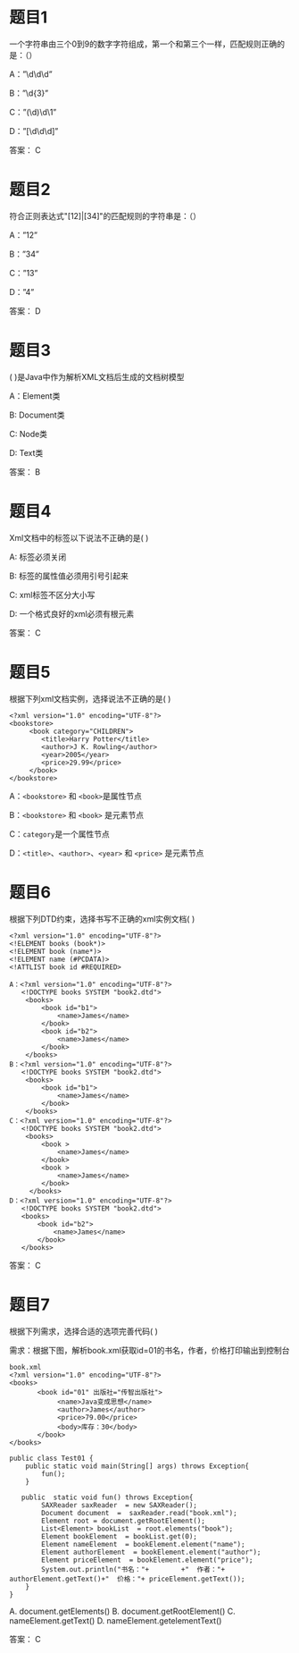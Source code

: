 # 题目1
一个字符串由三个0到9的数字字符组成，第一个和第三个一样，匹配规则正确的是：（）

A：”\\d\\d\\d”

B：”\\d{3}”

C：”(\\d)\\d\\1”

D：”[\\d\\d\\d]”

答案： C

# 题目2
符合正则表达式"[12]|[34]"的匹配规则的字符串是：（）

A：”12”

B：”34”

C：”13”

D：”4”


答案： D

# 题目3
(     )是Java中作为解析XML文档后生成的文档树模型

A：Element类

B: Document类

C: Node类

D: Text类


答案： B

# 题目4
Xml文档中的标签以下说法不正确的是(     )

A: 标签必须关闭

B: 标签的属性值必须用引号引起来

C: xml标签不区分大小写

D: 一个格式良好的xml必须有根元素

答案： C

# 题目5
根据下列xml文档实例，选择说法不正确的是(     )

```angular2html
<?xml version="1.0" encoding="UTF-8"?>
<bookstore>
     <book category="CHILDREN">
        <title>Harry Potter</title>
        <author>J K. Rowling</author>
        <year>2005</year>
        <price>29.99</price>
     </book>
</bookstore>
```

A：```<bookstore>``` 和 ```<book>```是属性节点

B：```<bookstore>``` 和 ```<book>``` 是元素节点

C：```category```是一个属性节点

D：```<title>```、```<author>```、```<year>``` 和 ```<price>``` 是元素节点

# 题目6
根据下列DTD约束，选择书写不正确的xml实例文档(     )
```angular2html
<?xml version="1.0" encoding="UTF-8"?>
<!ELEMENT books (book*)>
<!ELEMENT book (name*)>
<!ELEMENT name (#PCDATA)>
<!ATTLIST book id #REQUIRED> 
```

```angular2html
A：<?xml version="1.0" encoding="UTF-8"?>
   <!DOCTYPE books SYSTEM "book2.dtd">
	<books> 
        <book id="b1"> 
            <name>James</name> 
        </book> 
        <book id="b2"> 
            <name>James</name> 
     	</book>
	</books>
B：<?xml version="1.0" encoding="UTF-8"?>
   <!DOCTYPE books SYSTEM "book2.dtd">
	<books> 
        <book id="b1"> 
            <name>James</name> 
        </book>
	</books>
C：<?xml version="1.0" encoding="UTF-8"?>
   <!DOCTYPE books SYSTEM "book2.dtd">
	<books> 
        <book > 
            <name>James</name> 
        </book> 
        <book > 
            <name>James</name> 
        </book>
     </books>
D：<?xml version="1.0" encoding="UTF-8"?>
   <!DOCTYPE books SYSTEM "book2.dtd">
   <books> 
       <book id="b2"> 
           <name>James</name> 
       </book>
   </books>
```

答案： C

# 题目7
根据下列需求，选择合适的选项完善代码(     )

需求：根据下图，解析book.xml获取id=01的书名，作者，价格打印输出到控制台

```angular2html
book.xml
<?xml version="1.0" encoding="UTF-8"?>
<books>
       <book id="01" 出版社="传智出版社">
            <name>Java变成思想</name>
            <author>James</author>
            <price>79.00</price>
            <body>库存：30</body>
       </book>
</books>
```

```angular2html
public class Test01 {
    public static void main(String[] args) throws Exception{
        fun();
    }

   public  static void fun() throws Exception{
        SAXReader saxReader  = new SAXReader();
        Document document  =  saxReader.read("book.xml");
        Element root = document.getRootElement();
        List<Element> bookList  = root.elements("book");
        Element bookElement  = bookList.get(0);
        Element nameElement  = bookElement.element("name");
        Element authorElement  = bookElement.element("author");
        Element priceElement  = bookElement.element("price");
        System.out.println("书名："+        +"  作者："+ authorElement.getText()+"  价格："+ priceElement.getText());
    }
}
```

A. document.getElements()
B. document.getRootElement()
C. nameElement.getText()
D. nameElement.getelementText()

答案： C
